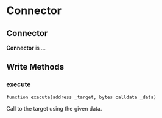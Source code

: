 # Connector

## Connector

**Connector** is ...

## Write Methods

### execute

`function execute(address _target, bytes calldata _data)`

Call to the target using the given data.

